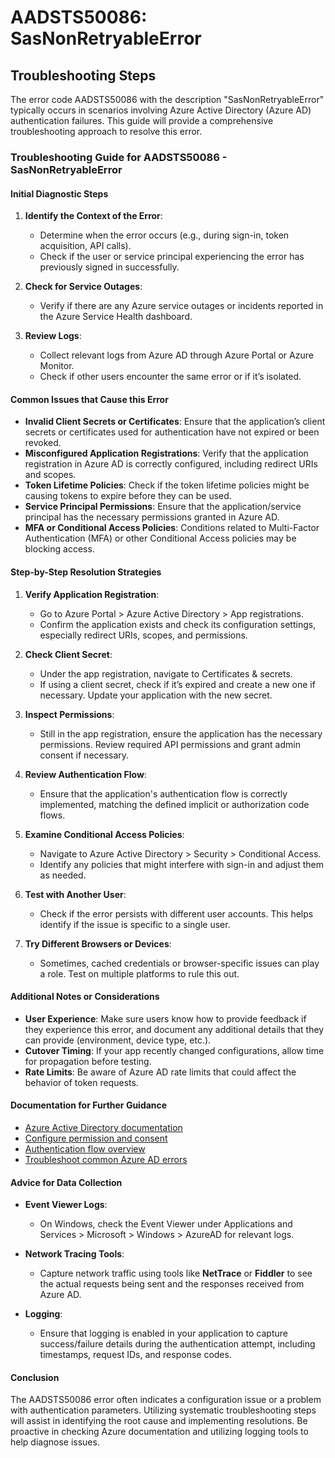 
# AADSTS50086: SasNonRetryableError


## Troubleshooting Steps
The error code AADSTS50086 with the description "SasNonRetryableError" typically occurs in scenarios involving Azure Active Directory (Azure AD) authentication failures. This guide will provide a comprehensive troubleshooting approach to resolve this error.

### Troubleshooting Guide for AADSTS50086 - SasNonRetryableError

#### Initial Diagnostic Steps
1. **Identify the Context of the Error**:
   - Determine when the error occurs (e.g., during sign-in, token acquisition, API calls).
   - Check if the user or service principal experiencing the error has previously signed in successfully.

2. **Check for Service Outages**:
   - Verify if there are any Azure service outages or incidents reported in the Azure Service Health dashboard.

3. **Review Logs**:
   - Collect relevant logs from Azure AD through Azure Portal or Azure Monitor.
   - Check if other users encounter the same error or if it’s isolated.

#### Common Issues that Cause this Error
- **Invalid Client Secrets or Certificates**: Ensure that the application’s client secrets or certificates used for authentication have not expired or been revoked.
- **Misconfigured Application Registrations**: Verify that the application registration in Azure AD is correctly configured, including redirect URIs and scopes.
- **Token Lifetime Policies**: Check if the token lifetime policies might be causing tokens to expire before they can be used.
- **Service Principal Permissions**: Ensure that the application/service principal has the necessary permissions granted in Azure AD.
- **MFA or Conditional Access Policies**: Conditions related to Multi-Factor Authentication (MFA) or other Conditional Access policies may be blocking access.

#### Step-by-Step Resolution Strategies
1. **Verify Application Registration**:
   - Go to Azure Portal > Azure Active Directory > App registrations.
   - Confirm the application exists and check its configuration settings, especially redirect URIs, scopes, and permissions.

2. **Check Client Secret**:
   - Under the app registration, navigate to Certificates & secrets.
   - If using a client secret, check if it’s expired and create a new one if necessary. Update your application with the new secret.

3. **Inspect Permissions**:
   - Still in the app registration, ensure the application has the necessary permissions. Review required API permissions and grant admin consent if necessary.

4. **Review Authentication Flow**:
   - Ensure that the application's authentication flow is correctly implemented, matching the defined implicit or authorization code flows.

5. **Examine Conditional Access Policies**:
   - Navigate to Azure Active Directory > Security > Conditional Access.
   - Identify any policies that might interfere with sign-in and adjust them as needed.

6. **Test with Another User**:
   - Check if the error persists with different user accounts. This helps identify if the issue is specific to a single user.

7. **Try Different Browsers or Devices**:
   - Sometimes, cached credentials or browser-specific issues can play a role. Test on multiple platforms to rule this out.

#### Additional Notes or Considerations
- **User Experience**: Make sure users know how to provide feedback if they experience this error, and document any additional details that they can provide (environment, device type, etc.).
- **Cutover Timing**: If your app recently changed configurations, allow time for propagation before testing.
- **Rate Limits**: Be aware of Azure AD rate limits that could affect the behavior of token requests.

#### Documentation for Further Guidance
- [Azure Active Directory documentation](https://docs.microsoft.com/en-us/azure/active-directory/)
- [Configure permission and consent](https://docs.microsoft.com/en-us/azure/active-directory/develop/v2-permissions-and-consent)
- [Authentication flow overview](https://docs.microsoft.com/en-us/azure/active-directory/develop/v2-overview)
- [Troubleshoot common Azure AD errors](https://docs.microsoft.com/en-us/azure/active-directory/develop/troubleshoot-authentication-azure-ad)

#### Advice for Data Collection
- **Event Viewer Logs**:
  - On Windows, check the Event Viewer under Applications and Services > Microsoft > Windows > AzureAD for relevant logs.
  
- **Network Tracing Tools**:
  - Capture network traffic using tools like **NetTrace** or **Fiddler** to see the actual requests being sent and the responses received from Azure AD.
  
- **Logging**:
  - Ensure that logging is enabled in your application to capture success/failure details during the authentication attempt, including timestamps, request IDs, and response codes.

#### Conclusion
The AADSTS50086 error often indicates a configuration issue or a problem with authentication parameters. Utilizing systematic troubleshooting steps will assist in identifying the root cause and implementing resolutions. Be proactive in checking Azure documentation and utilizing logging tools to help diagnose issues.